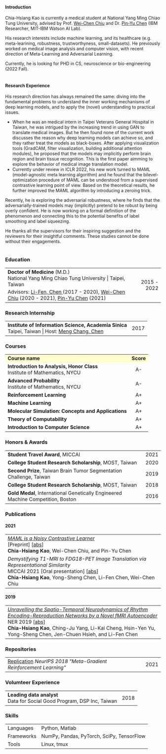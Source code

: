 #### Introduction
Chia-Hsiang Kao is currently a medical student at National Yang Ming Chiao Tung University, advised by Prof. <a href="https://walonchiu.github.io/"> Wei-Chen Chiu</a> and Dr. <a href="https://sites.google.com/site/pinyuchenpage">Pin-Yu Chen</a> (IBM Researcher, MIT-IBM Watson AI Lab).
<!-- The ultimate goal of his research is to further the trustworthyness, understanding and credibility of deep learning models and to foster better health care system and service. -->
His research interests include machine learning, and its healthcare (e.g. meta-learining, robustness, trustworthyness, small-datasets). He previously worked on medical image analysis and computer vision, with recent direction of Meta-Learning and Adversarial Learning.

Currently, he is looking for PHD in CS, neuroscience or bio-engineering (2022 Fall). <br><br>

#### Research Experience
His research direction has always remained the same: diving into the fundamental problems to understand the inner working mechanisms of deep learning models, and to apply the (novel) understanding to practical issues.
- When he was an medical intern in Taipei Veterans General Hospital in Taiwan, he was intrigued by the increasing trend in using GAN to translate medical images. But he then found none of the current work discusses the reason why deep learning models can achieve so, and they rather treat the models as black-boxes. After applying visualization tools (GradCAM, filter visualization, building additional attention modules), he proposed that the models may implicitly perform brain region and brain tissue recognition. This is the first paper aimming to explore the behavior of medical image translation model.
- Currently under review in ICLR 2022, his new work turned to MAML (model-agnostic meta learning algorithm) and he found that the bilevel-optimization procedure of MAML can be understood from a supervised contrastive learning point of view. Based on the theoretical results, he further improved the MAML algorithm by introducing a zeroing trick.

Recently, he is exploring the adversarial robustness, where he finds that the adversarially-trained models may (implicitly) pretend to be robust by being overly confident. He is now working on a formal definition of the phenomenon and connecting this to the potential benefits of label smoothing and label squeezing.

He thanks all the supervisors for their inspiring suggestion and the reviewers for their insightful comments. These studies cannot be done without their engagements. <br><br>

<!-- #### Future Plan -->
<!-- He is applying for (2022 fall) PHD. -->
<!-- Although he does not have a CS background, he is acquainted with deep learning skills and basic mathematical analysis skills.  -->
<!-- He is currently looking for labs that welcome people from interdisciplinary background. <br><br> -->

<!-- <br> -->

### <i class="fa fa-chevron-right"></i> Education
<table class="table table-hover">
  <tr>
    <td>
        <strong>Doctor of Medicine</strong> (M.D.)
        <br>
      National Yang Ming Chiao Tung University | Taipei, Taiwan
        <p style='margin-top:-1em;margin-bottom:0em' markdown='1'>
        <br> Advisors:
        <a href="https://scholar.google.com.tw/citations?user=BJjT9kAAAAAJ">Li-Fen, Chen </a> (2017 - 2020), <a href="https://walonchiu.github.io/"> Wei-Chen Chiu</a> (2020 - 2021), <a href="https://sites.google.com/site/pinyuchenpage">Pin-Yu Chen</a> (2021)  
        </p>
    </td>
    <td class="col-md-2" style='text-align:right;'>2015 - 2022</td>
  </tr>
</table>


### <i class="fa fa-chevron-right"></i> Research Internship
<table class="table table-hover">
<tr>
  <td>
<p markdown="1" style='margin: 0'>
<strong>Institute of Information Science, Academia Sinica</strong><br>
 Taipei, Taiwan
| Host: <a href="https://homepage.iis.sinica.edu.tw/pages/mcc/index_en.html">Meng Chang, Chen</a>
</p>
  </td>
  <td class='col-md-2' style='text-align:right;'>2017</td>
</tr>
<!-- <tr>
  <td>
  </td>
  <td class='col-md-2' style='text-align:right;'>2014</td>
</tr> -->
</table>

### <i class="fa fa-chevron-right"></i> Courses
<table class="table table-hover">

<tr>
  <td bgcolor="#ffffce"><strong>Course name</strong></td>
  <td bgcolor="#ffffce" style='text-align:center;'><strong>Score</strong></td>
</tr>

<tr>
  <td><strong>Introduction to Analysis, Honor Class <br> </strong>Institute of Mathematics, NYCU</td>
  <td style='text-align:center;'>A-</td>
</tr>

<tr>
  <td><strong>Advanced Probability <br> </strong>Institute of Mathematics, NYCU</td>
  <td style='text-align:center;'>A-</td>
</tr>

<tr>
  <td><strong>Reinforcement Learning</strong></td>
  <td style='text-align:center;'>A+</td>
</tr>

<tr>
  <td><strong>Machine Learning</strong></td>
  <td style='text-align:center;'>A+</td>
</tr>

<tr>
  <td><strong>Molecular Simulation: Concepts and Applications</strong></td>
  <td style='text-align:center;'>A+</td>
</tr>

<tr>
  <td><strong>Theory of Computability</strong></td>
  <td style='text-align:center;'>A+</td>
</tr>

<tr>
  <td><strong>Introduction to Computer Science</strong></td>
  <td style='text-align:center;'>A+</td>
</tr>


</table>


### <i class="fa fa-chevron-right"></i> Honors & Awards
<table class="table table-hover">
<!-- a MICCAI Student Travel Award -->
<tr>
  <td>
    <strong>Student Travel Award</strong>, MICCAI
    <br>
  </td>
  <td class='col-md-2' style='text-align:right;'> 2021 </td>
</tr>
<tr>
  <td>
    <strong>College Student Research Scholarship</strong>, MOST, Taiwan
    <br>
  </td>
  <td class='col-md-2' style='text-align:right;'> 2020 </td>
</tr>
<tr>
  <td>
    <strong>Second Prize</strong>, Taiwan Brain Tumor Segmentation Challenge, Taiwan
  </td>
  <td class='col-md-2' style='text-align:right;'> 2019 </td>
</tr>
<tr>
  <td>
    <strong>College Student Research Scholarship</strong>, MOST, Taiwan
    <br>
  </td>
  <td class='col-md-2' style='text-align:right;'> 2018 </td>
</tr>
<tr>
  <td>
    <strong>Gold Medal</strong>, International Genetically Engineered Machine Competition, Boston
    <br>
  </td>
  <td class='col-md-2' style='text-align:right;'> 2016 </td>
</tr>
</table>


### <i class="fa fa-chevron-right"></i> Publications

<h4>2021</h4>
<table class="table table-hover">

<tr id="tr-kao2021maml">
<td>
    <em><a href='https://arxiv.org/abs/2106.15367' target='_blank'>MAML is a Noisy Contrastive Learner</a> </em> <br>
    [Preprint] [<a href='javascript:;'
        onclick='$("#abs_kao2021maml").toggle()'>abs</a>]
    <br>
    <strong>Chia-Hsiang Kao</strong>, Wei-Chen Chiu, and Pin-Yu Chen<br>

<div id="abs_kao2021maml" style="text-align: justify; display: none" markdown="1">
Model-agnostic meta-learning (MAML) is one of the most popular and widely-adopted meta-learning algorithms nowadays, which achieves remarkable success in various learning problems.
Yet, with the unique design of nested inner-loop and outer-loop updates which respectively govern the task-specific and meta-model-centric learning,
the underlying learning objective of MAML still remains implicit and thus impedes a more straightforward understanding of it.
In this paper, we provide a new perspective to the working mechanism of MAML and discover that: MAML is analogous to a meta-learner using a supervised contrastive objective function, where the query features are pulled towards the support features of the same class and against those of different classes, in which such contrastiveness is experimentally verified via an analysis based on the cosine similarity. Moreover, our analysis reveals that the vanilla MAML algorithm has an undesirable interference term originating from the random initialization and the cross-task interaction. We therefore propose a simple but effective technique, zeroing trick, to alleviate such interference, where the extensive experiments are then conducted on both miniImagenet and Omniglot datasets to demonstrate the consistent improvement brought by our proposed technique thus well validating its effectiveness.
</div>

</td>
</tr>

<tr id="tr-kao2021demystifying">
<td>
    <em>Demystifying T1-MRI to FDG18-PET Image Translation via Representational Similarity</em> <br>
    MICCAI 2021 [Oral presentation] [<a href='javascript:;'
    onclick='$("#abs_kao2021demystifying").toggle()'>abs</a>] <br>
    <strong>Chia-Hsiang Kao</strong>, Yong-Sheng Chen, Li-Fen Chen, Wei-Chen Chiu<br>

<div id="abs_kao2021demystifying" style="text-align: justify; display: none" markdown="1">
Recent development of image-to-image translation techniques has enabled the generation of rare medical images (e.g., PET) from common ones (e.g., MRI). Beyond the potential benefits of the reduction in scanning time, acquisition cost, and radiation exposure risks, the translation models in themselves are inscrutable black boxes. In this work, we propose two approaches to demystify the image translation process, where we particularly focus on the T1-MRI to PET translation. First, we adopt the representational similarity analysis and discover that the process of T1-MR to PET image translation includes the stages of brain tissue segmentation and brain region recognition, which unravels the relationship between the structural and functional neuroimaging data. Second, based on our findings, an Explainable and Simplified Image Translation (ESIT) model is proposed to demonstrate the capability of deep learning models for extracting gray matter volume information and identifying brain regions related to normal aging and Alzheimer's disease, which untangles the biological plausibility hidden in deep learning models.
</div>

</td>
</tr>


</table>

<h4>2019</h4>
<table class="table table-hover">
<tr id="tr-Kao2019Unravelling">
<td>
    <em><a href='https://ieeexplore.ieee.org/document/8716917' target='_blank'>Unravelling the Spatio-Temporal Neurodynamics of Rhythm Encoding-Reproduction Networks by a Novel fMRI Autoencoder</a> </em> <br>
    NER 2019
    [<a href='javascript:;'
    onclick='$("#abs_Kao2019Unravelling").toggle()'>abs</a>]
    <br>
    <strong>Chia-Hsiang Kao</strong>, Ching-Ju Yang, Li-Kai Cheng, Hsin-Yen Yu, Yong-Sheng Chen, Jen-Chuen Hsieh, and Li-Fen Chen<br>

<div id="abs_Kao2019Unravelling" style="text-align: justify; display: none" markdown="1">
Visualization of how the external stimuli are processed dynamically in the brain would help understanding the neural mechanisms of functional segregation and integration. The present study proposed a novel temporal autoencoder to estimate the neurodynamics of functional networks involved in rhythm encoding and reproduction. A fully-connected two-layer autoencoder was proposed to estimate the temporal dynamics in functional magnetic resonance image recordings. By minimizing the reconstruction error between the predicted next time sample and the corresponding ground truth next time sample, the system was trained to extract spatial patterns of functional network dynamics without any supervision effort. The results showed that the proposed model was able to extract the spatial patterns of task-related functional dynamics as well as the interactions between them. Our findings suggest that artificial neural networks would provide a useful tool to resolve temporal dynamics of neural processing in the human brain.
</div>

</td>
</tr>

</table>

### <i class="fa fa-chevron-right"></i> Repositories
<table class="table table-hover">
<tr>
  <td>
    <a href="https://github.com/IandRover/meta-gradient_RL">Replication</a>
    <!-- |<i class="fa fas fa-star"></i> 377 | -->
    <em>NeurIPS 2018 "Meta-Gradient Reinforcement Learning"</em>
    <!--  -->
    <!--     facebookresearch/mbrl-lib  -->
    <!--  -->
  </td>
  <td class='col-md-1' style='text-align:right;'>2021</td>
</tr>
</table>

### <i class="fa fa-chevron-right"></i> Volumteer Experience
<table class="table table-hover">
<tr>
  <td>
    <strong>Leading data analyst</strong> <br>
    Data for Social Good Program, DSP Inc, Taiwan <br>
  </td>
  <td class='col-md-2' style='text-align:right;'> 2018 </td>
</tr>
</table>


### <i class="fa fa-chevron-right"></i> Skills
<table class="table table-hover">
<tr>
  <td class='col-md-2'>Languages</td>
  <td> Python, Matlab
  </td>
</tr>
<tr>
  <td class='col-md-2'>Frameworks</td>
  <td> NumPy, Pandas, PyTorch, SciPy, TensorFlow
  </td>
</tr>
<tr>
  <td class='col-md-2'>Tools</td>
  <td> Linux, tmux
  </td>
</tr>
</table>
